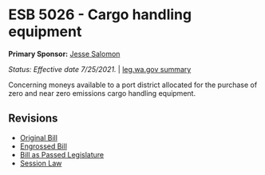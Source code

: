 # ESB 5026 - Cargo handling equipment
**Primary Sponsor:** [Jesse Salomon](/person/leg/salomon_je.md)

*Status: Effective date 7/25/2021.* | [leg.wa.gov summary](https://app.leg.wa.gov/billsummary?BillNumber=5026&Year=2021)

Concerning moneys available to a port district allocated for the purchase of zero and near zero emissions cargo handling equipment.

## Revisions
* [Original Bill](1/)
* [Engrossed Bill](1/)
* [Bill as Passed Legislature](1/)
* [Session Law](1/)